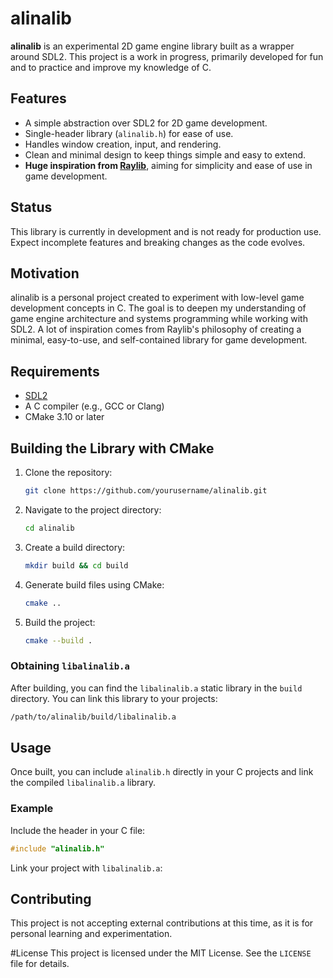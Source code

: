 # alinalib

**alinalib** is an experimental 2D game engine library built as a wrapper around SDL2. This project is a work in progress, primarily developed for fun and to practice and improve my knowledge of C.

## Features
- A simple abstraction over SDL2 for 2D game development.
- Single-header library (`alinalib.h`) for ease of use.
- Handles window creation, input, and rendering.
- Clean and minimal design to keep things simple and easy to extend.
- **Huge inspiration from [Raylib](https://www.raylib.com/)**, aiming for simplicity and ease of use in game development.

## Status
This library is currently in development and is not ready for production use. Expect incomplete features and breaking changes as the code evolves.

## Motivation
alinalib is a personal project created to experiment with low-level game development concepts in C. The goal is to deepen my understanding of game engine architecture and systems programming while working with SDL2. A lot of inspiration comes from Raylib's philosophy of creating a minimal, easy-to-use, and self-contained library for game development.

## Requirements
- [SDL2](https://www.libsdl.org/)
- A C compiler (e.g., GCC or Clang)
- CMake 3.10 or later

## Building the Library with CMake

1. Clone the repository:
    ```bash
    git clone https://github.com/yourusername/alinalib.git
    ```

2. Navigate to the project directory:
    ```bash
    cd alinalib
    ```

3. Create a build directory:
    ```bash
    mkdir build && cd build
    ```

4. Generate build files using CMake:
    ```bash
    cmake ..
    ```

5. Build the project:
    ```bash
    cmake --build .
    ```

### Obtaining `libalinalib.a`
After building, you can find the `libalinalib.a` static library in the `build` directory. You can link this library to your projects:
```bash
/path/to/alinalib/build/libalinalib.a
```
## Usage
Once built, you can include `alinalib.h` directly in your C projects and link the compiled `libalinalib.a` library.

### Example
Include the header in your C file:
```c
#include "alinalib.h"
```
Link your project with `libalinalib.a`:

## Contributing
This project is not accepting external contributions at this time, as it is for personal learning and experimentation.

#License
This project is licensed under the MIT License. See the `LICENSE` file for details.

